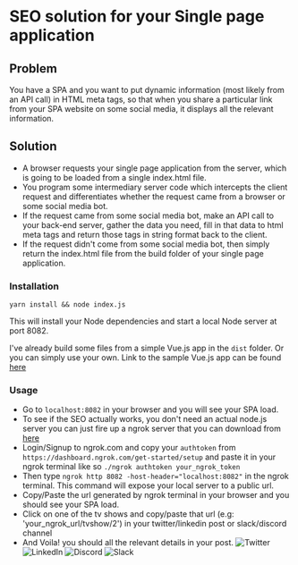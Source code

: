 # SEO solution for your Single page application

## Problem
You have a SPA and you want to put dynamic information (most likely from an API call) in HTML meta tags, so that when you share a particular link from your SPA website on some social media, it displays all the relevant information.
## Solution
- A browser requests your single page application from the server, which is going to be loaded from a single index.html file.
- You program some intermediary server code which intercepts the client request and differentiates whether the request came from a browser or some social media bot.
- If the request came from some social media bot, make an API call to your back-end server, gather the data you need, fill in that data to html meta tags and return those tags in string format back to the client.
- If the request didn't come from some social media bot, then simply return the index.html file from the build folder of your single page application.
### Installation
```
yarn install && node index.js
```
This will install your Node dependencies and start a local Node server at port 8082.

I've already build some files from a simple Vue.js app in the `dist` folder. Or you can simply use your own.
Link to the sample Vue.js app can be found [here](https://github.com/sharjeel619/TvMaze)

### Usage
- Go to `localhost:8082` in your browser and you will see your SPA load.
- To see if the SEO actually works, you don't need an actual node.js server you can just fire up a ngrok server that you can download from [here](https://ngrok.com/download)
- Login/Signup to ngrok.com and copy your `authtoken` from `https://dashboard.ngrok.com/get-started/setup` and paste it in your ngrok terminal like so `./ngrok authtoken your_ngrok_token`
- Then type `ngrok http 8082 -host-header="localhost:8082"` in the ngrok terminal. This command will expose your local server to a public url.
- Copy/Paste the url generated by ngrok terminal in your browser and you should see your SPA load.
- Click on one of the tv shows and copy/paste that url (e.g: 'your_ngrok_url/tvshow/2') in your twitter/linkedin post or slack/discord channel
- And Voila! you should all the relevant details in your post.
 ![Twitter](https://user-images.githubusercontent.com/11159443/95107020-c512fa00-0752-11eb-9f81-f1940f8e10c5.png)
 ![LinkedIn](https://user-images.githubusercontent.com/11159443/95107019-c47a6380-0752-11eb-87b3-0eb96873d700.png)
 ![Discord](https://user-images.githubusercontent.com/11159443/95107014-c2b0a000-0752-11eb-86a6-b975f234d0df.png)
 ![Slack](https://user-images.githubusercontent.com/11159443/95107018-c47a6380-0752-11eb-8fc2-6ac2a6b3e95f.png)

